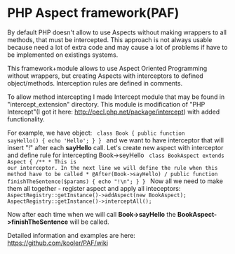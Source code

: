 # PHP Aspect framework(PAF)

By default PHP doesn't allow to use Aspects without making wrappers to all methods, that must be intercepted. This approach is not always usable because need a lot of extra code and may cause a lot of problems if have to be implemented on existings systems.

This framework+module allows to use Aspect Oriented Programming without wrappers, but creating Aspects with interceptors to defined object/methods. Interception rules are defined in comments.

To allow method intercepting I made Intercept module that may be found in "intercept_extension" directory.
This module is modification of "PHP Intercept"(I got it here: http://pecl.php.net/package/intercept) with added functionality.

For example, we have object:
<code>
class Book {
	public function sayHello() {
		echo 'Hello';
	}
}
</code>
and we want to have interceptor that will insert "!" after each **sayHello** call. Let's create new aspect with interceptor and define rule for intercepting Book->seyHello
<code>
class BookAspect extends Aspect {
	/**
	 * This is our interceptor. In the next line we will define the rule when this method have to be called
	 * @After(Book->sayHello)
	 /
	public function finishTheSentence($params) {
		echo "!\n";
	}
}
</code>
Now all we need to make them all together - register aspect and apply all inteceptors:
<code>
AspectRegistry::getInstance()->addAspect(new BookAspect);
AspectRegistry::getInstance()->interceptAll();
</code>

Now after each time when we will call **Book->sayHello** the **BookAspect->finishTheSentence** will be called.

Detailed information and examples are here: <https://github.com/kooler/PAF/wiki>